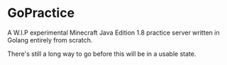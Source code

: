# GoPractice
A W.I.P experimental Minecraft Java Edition 1.8 practice server written in Golang entirely from scratch.

There's still a long way to go before this will be in a usable state.

